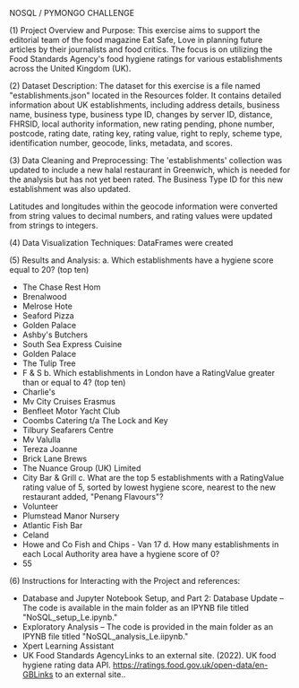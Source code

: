 NOSQL / PYMONGO CHALLENGE

(1)	Project Overview and Purpose: This exercise aims to support the editorial team of the food magazine Eat Safe, Love in planning future articles by their journalists and food critics. The focus is on utilizing the Food Standards Agency's food hygiene ratings for various establishments across the United Kingdom (UK).

(2)	 Dataset Description: The dataset for this exercise is a file named "establishments.json" located in the Resources folder. It contains detailed information about UK establishments, including address details, business name, business type, business type ID, changes by server ID, distance, FHRSID, local authority information, new rating pending, phone number, postcode, rating date, rating key, rating value, right to reply, scheme type, identification number, geocode, links, metadata, and scores.

(3)	Data Cleaning and Preprocessing: The 'establishments' collection was updated to include a new halal restaurant in Greenwich, which is needed for the analysis but has not yet been rated. The Business Type ID for this new establishment was also updated.

Latitudes and longitudes within the geocode information were converted from string values to decimal numbers, and rating values were updated from strings to integers.

(4)	Data Visualization Techniques: DataFrames were created

(5)	Results and Analysis:
a.	Which establishments have a hygiene score equal to 20? (top ten)
-	The Chase Rest Hom
-	Brenalwood	
-	Melrose Hote
-	Seaford Pizza
-	Golden Palace
-	Ashby's Butchers
-	South Sea Express Cuisine
-	Golden Palace
-	The Tulip Tree	
-	F & S
b.	Which establishments in London have a RatingValue greater than or equal to 4? (top ten)
-	Charlie's
-	Mv City Cruises Erasmus
-	Benfleet Motor Yacht Club
-	Coombs Catering t/a The Lock and Key
-	Tilbury Seafarers Centre
-	Mv Valulla
-	Tereza Joanne	
-	Brick Lane Brews
-	The Nuance Group (UK) Limited
-	City Bar & Grill
c.	What are the top 5 establishments with a RatingValue rating value of 5, sorted by lowest hygiene score, nearest to the new restaurant added, "Penang Flavours"?
-	Volunteer	
-	Plumstead Manor Nursery
-	Atlantic Fish Bar	
-	Celand
-	Howe and Co Fish and Chips - Van 17
d.	How many establishments in each Local Authority area have a hygiene score of 0?
-	 55
  
(6)	Instructions for Interacting with the Project and references:
-	Database and Jupyter Notebook Setup, and Part 2: Database Update – The code is available in the main folder as an IPYNB file titled "NoSQL_setup_Le.ipynb." 
-	 Exploratory Analysis – The code is provided in the main folder as an IPYNB file titled "NoSQL_analysis_Le.iipynb."
-	Xpert Learning Assistant
-	UK Food Standards AgencyLinks to an external site. (2022). UK food hygiene rating data API. https://ratings.food.gov.uk/open-data/en-GBLinks to an external site..
